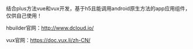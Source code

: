 结合plus方法vue和vux开发，基于h5且能调用android原生方法的app应用组件，仅供自己使用！

hbuilder官网：http://www.dcloud.io/

vux官网：https://doc.vux.li/zh-CN/
